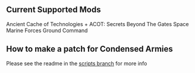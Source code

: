 ## Current Supported Mods
Ancient Cache of Technologies + ACOT: Secrets Beyond The Gates
Space Marine Forces
Ground Command

## How to make a patch for Condensed Armies
Please see the readme in the [scripts branch](https://github.com/PresMemes/CondensedArmiesPatches/tree/python_scripts) for more info
